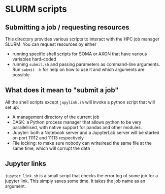 # SLURM scripts

## Submitting a job / requesting resources
This directory provides various scripts to interact with the HPC job manager SLURM. You can request resources by either
- running specific shell scripts for SOMA or AXON that have various variables hard-coded
- running `submit.sh` and passing parameters as command-line arguments. Run `submit -h` for help on how to use it and which arguments are possible.

## What does it mean to "submit a job"
All the shell scripts except `jupylink.sh` will invoke a python script that will set up:
- A management directory of the current job
- DASK: a Python process manager that allows python to be very parallellised, with native support for pandas and other modules.
- Jupyter: both a Notebook server and a JupyterLab server will be started on port 11112 and 11113 respectively
- File locking: to make sure nobody can write/read the same file at the same time, which will corrupt the data

## Jupyter links
`jupyter_link.sh` is a small script that checks the error log of some job for a jupyter link. This simply saves some time. It takes the job name as an argument.